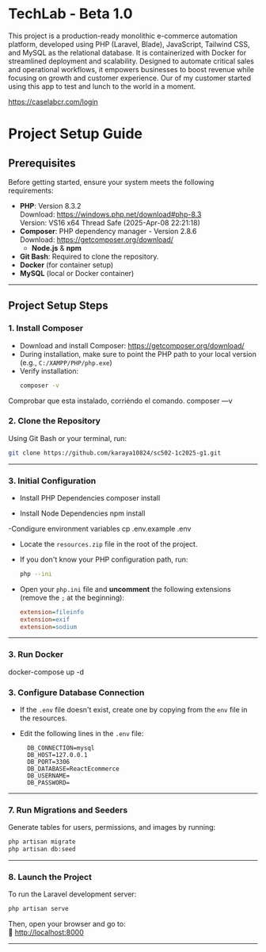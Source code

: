 # TechLab - Beta 1.0
This project is a production-ready monolithic e-commerce automation platform, developed using PHP (Laravel, Blade), JavaScript, Tailwind CSS, and MySQL as the relational database. It is containerized with Docker for streamlined deployment and scalability. Designed to automate critical sales and operational workflows, it empowers businesses to boost revenue while focusing on growth and customer experience. Our of my customer started using this app to test and lunch to the world in a moment.

https://caselabcr.com/login

# Project Setup Guide

## Prerequisites

Before getting started, ensure your system meets the following requirements:

- **PHP**: Version 8.3.2  
  Download: https://windows.php.net/download#php-8.3  
  Version: VS16 x64 Thread Safe (2025-Apr-08 22:21:18)
- **Composer**: PHP dependency manager - Version 2.8.6  
  Download: https://getcomposer.org/download/
  - **Node.js** & **npm**
- **Git Bash**: Required to clone the repository.
- **Docker** (for container setup)
- **MySQL** (local or Docker container)

---

## Project Setup Steps

### 1. Install Composer

- Download and install Composer: https://getcomposer.org/download/
- During installation, make sure to point the PHP path to your local version (e.g., `C:/XAMPP/PHP/php.exe`)
- Verify installation:
  ```bash
  composer -v

Comprobar que esta instalado, corriéndo el comando. composer —v
### 2. Clone the Repository

Using Git Bash or your terminal, run:

```bash
git clone https://github.com/karaya10824/sc502-1c2025-g1.git
```

---
### 3. Initial Configuration

- Install PHP Dependencies
composer install

- Install Node Dependencies
npm install

-Condigure environment variables
cp .env.example .env

- Locate the `resources.zip` file in the root of the project.
- If you don't know your PHP configuration path, run:
  ```bash
  php --ini
  ```
- Open your `php.ini` file and **uncomment** the following extensions (remove the `;` at the beginning):

  ```ini
  extension=fileinfo
  extension=exif
  extension=sodium
  ```

---


### 3. Run Docker
docker-compose up -d

### 3. Configure Database Connection

- If the `.env` file doesn't exist, create one by copying from the `env` file in the resources.
- Edit the following lines in the `.env` file:

  ```env
    DB_CONNECTION=mysql
    DB_HOST=127.0.0.1
    DB_PORT=3306
    DB_DATABASE=ReactEcommerce
    DB_USERNAME= 
    DB_PASSWORD= 
  ```

---

### 7. Run Migrations and Seeders

Generate tables for users, permissions, and images by running:

```bash
php artisan migrate
php artisan db:seed
```

---

### 8. Launch the Project

To run the Laravel development server:

```bash
php artisan serve
```

Then, open your browser and go to:  
📍 [http://localhost:8000](http://localhost:8000)

---
